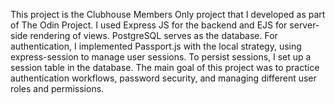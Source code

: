 This project is the Clubhouse Members Only project that I developed as part of The Odin Project. I used Express JS for the backend and EJS for server-side rendering of views. PostgreSQL serves as the database. For authentication, I implemented Passport.js with the local strategy, using express-session to manage user sessions. To persist sessions, I set up a session table in the database. The main goal of this project was to practice authentication workflows, password security, and managing different user roles and permissions.